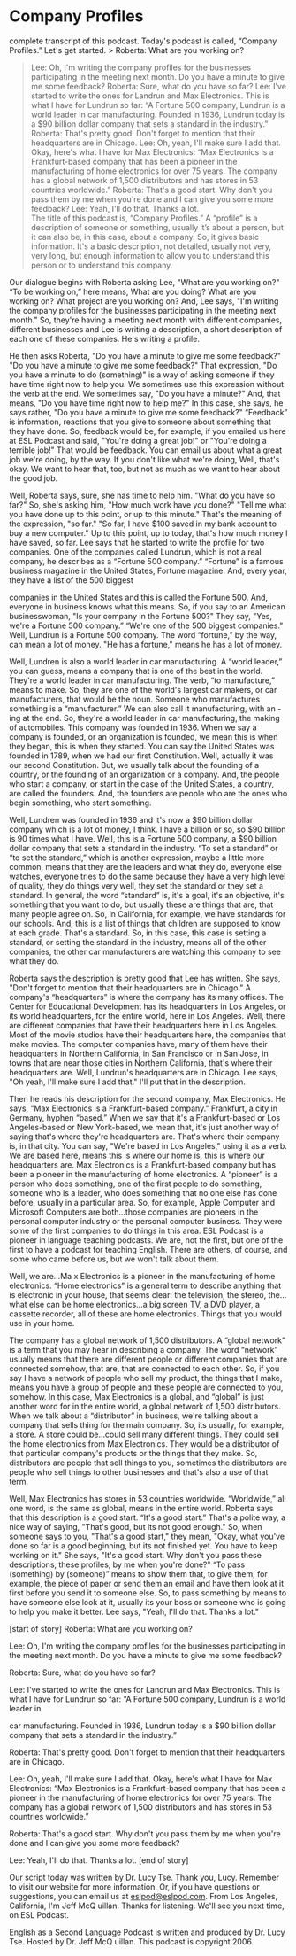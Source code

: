 # Company Profiles

complete transcript of this podcast. Today's podcast is called, “Company Profiles.” Let's get started. > Roberta: What are you working on? 
> Lee: Oh, I'm writing the company profiles for the businesses participating in the meeting next month. Do you have a minute to give me some feedback? 
> Roberta: Sure, what do you have so far? 
> Lee: I've started to write the ones for Landrun and Max Electronics. This is what I have for Lundrun so far:  “A Fortune 500 company, Lundrun is a world leader in car manufacturing. Founded in 1936, Lundrun today is a $90 billion dollar company that sets a standard in the industry.” 
> Roberta: That's pretty good. Don't forget to mention that their headquarters are in Chicago. 
> Lee: Oh, yeah, I'll make sure I add that. Okay, here's what I have for Max Electronics:  “Max Electronics is a Frankfurt-based company that has been a pioneer in the manufacturing of home electronics for over 75 years. The company has a global network of 1,500 distributors and has stores in 53 countries worldwide.” 
> Roberta: That's a good start. Why don't you pass them by me when you're done and I can give you some more feedback? 
> Lee: Yeah, I'll do that. Thanks a lot.  
> The title of this podcast is, “Company Profiles.” A “profile” is a description of someone or something, usually it’s about a person, but it can also be, in this case, about a company. So, it gives basic information. It's a basic description, not detailed, usually not very, very long, but enough information to allow you to understand this person or to understand this company.  

Our dialogue begins with Roberta asking Lee, "What are you working on?" “To be working on,” here means, What are you doing? What are you working on? What project are you working on?  And, Lee says, "I'm writing the company profiles for the businesses participating in the meeting next month." So, they're having a meeting next month with different companies, different businesses and Lee is writing a description, a short description of each one of these companies. He's writing a profile.  

He then asks Roberta, "Do you have a minute to give me some feedback?" "Do you have a minute to give me some feedback?" That expression, "Do you have a minute to do (something)" is a way of asking someone if they have time right now to help you. We sometimes use this expression without the verb at the end. We sometimes say, "Do you have a minute?" And, that means, "Do you have time right now to help me?" In this case, she says, he says rather, "Do you have a minute to give me some feedback?" “Feedback” is information, reactions that you give to someone about something that they have done. So, feedback would be, for example, if you emailed us here at ESL Podcast and said, "You're doing a great job!" or "You're doing a terrible job!" That would be feedback. You can email us about what a great job we're doing, by the way. If you don't like what we're doing, Well, that's okay. We want to hear that, too, but not as much as we want to hear about the good job.  

Well, Roberta says, sure, she has time to help him. "What do you have so far?" So, she's asking him, "How much work have you done?" "Tell me what you have done up to this point, or up to this minute." That's the meaning of the expression, "so far." "So far, I have $100 saved in my bank account to buy a new computer." Up to this point, up to today, that's how much money I have saved, so far. Lee says that he started to write the profile for two companies. One of the companies called Lundrun, which is not a real company, he describes as a “Fortune 500 company.” “Fortune” is a famous business magazine in the United States, Fortune magazine. And, every year, they have a list of the 500 biggest  

 companies in the United States and this is called the Fortune 500. And, everyone in business knows what this means. So, if you say to an American businesswoman, "Is your company in the Fortune 500?" They say, "Yes, we're a Fortune 500 company.” “We're one of the 500 biggest companies." Well, Lundrun is a Fortune 500 company. The word “fortune,” by the way, can mean a lot of money. "He has a fortune," means he has a lot of money.  

Well, Lundren is also a world leader in car manufacturing. A “world leader,” you can guess, means a company that is one of the best in the world. They're a world leader in car manufacturing. The verb, “to manufacture,” means to make. So, they are one of the world's largest car makers, or car manufacturers, that would be the noun. Someone who manufactures something is a “manufacturer.” We can also call it manufacturing, with an -ing at the end. So, they're a world leader in car manufacturing, the making of automobiles. This company was founded in 1936. When we say a company is founded, or an organization is founded, we mean this is when they began, this is when they started. You can say the United States was founded in 1789, when we had our first Constitution. Well, actually it was our second Constitution. But, we usually talk about the founding of a country, or the founding of an organization or a company. And, the people who start a company, or start in the case of the United States, a country, are called the founders. And, the founders are people who are the ones who begin something, who start something.  

Well, Lundren was founded in 1936 and it's now a $90 billion dollar company which is a lot of money, I think. I have a billion or so, so $90 billion is 90 times what I have. Well, this is a Fortune 500 company, a $90 billion dollar company that sets a standard in the industry. “To set a standard” or “to set the standard,” which is another expression, maybe a little more common, means that they are the leaders and what they do, everyone else watches, everyone tries to do the same because they have a very high level of quality, they do things very well, they set the standard or they set a standard. In general, the word “standard” is, it's a goal, it's an objective, it's something that you want to do, but usually these are things that are, that many people agree on. So, in California, for example, we have standards for our schools. And, this is a list of things that children are supposed to know at each grade. That's a standard. So, in this case, this case is setting a standard, or setting the standard in the industry, means all of the other companies, the other car manufacturers are watching this company to see what they do.  

 Roberta says the description is pretty good that Lee has written. She says, "Don't forget to mention that their headquarters are in Chicago." A company's “headquarters” is where the company has its many offices. The Center for Educational Development has its headquarters in Los Angeles, or its world headquarters, for the entire world, here in Los Angeles. Well, there are different companies that have their headquarters here in Los Angeles. Most of the movie studios have their headquarters here, the companies that make movies. The computer companies have, many of them have their headquarters in Northern California, in San Francisco or in San Jose, in towns that are near those cities in Northern California, that's where their headquarters are. Well, Lundrun's headquarters are in Chicago. Lee says, "Oh yeah, I'll make sure I add that." I'll put that in the description.   

Then he reads his description for the second company, Max Electronics. He says, "Max Electronics is a Frankfurt-based company." Frankfurt, a city in Germany, hyphen “based.” When we say that it's a Frankfurt-based or Los Angeles-based or New York-based, we mean that, it's just another way of saying that's where they're headquarters are. That's where their company is, in that city. You can say, "We're based in Los Angeles," using it as a verb. We are based here, means this is where our home is, this is where our headquarters are. Max Electronics is a Frankfurt-based company but has been a pioneer in the manufacturing of home electronics. A “pioneer” is a person who does something, one of the first people to do something, someone who is a leader, who does something that no one else has done before, usually in a particular area. So, for example, Apple Computer and Microsoft Computers are both…those companies are pioneers in the personal computer industry or the personal computer business. They were some of the first companies to do things in this area. ESL Podcast is a pioneer in language teaching podcasts. We are, not the first, but one of the first to have a podcast for teaching English. There are others, of course, and some who came before us, but we won't talk about them.  

Well, we are…Ma x Electronics is a pioneer in the manufacturing of home electronics. “Home electronics” is a general term to describe anything that is electronic in your house, that seems clear: the television, the stereo, the…what else can be home electronics…a  big screen TV, a DVD player, a cassette recorder, all of these are home electronics. Things that you would use in your home.  

 The company has a global network of 1,500 distributors. A “global network” is a term that you may hear in describing a company. The word “network” usually means that there are different people or different companies that are connected somehow, that are, that are connected to each other. So, if you say I have a network of people who sell my product, the things that I make, means you have a group of people and these people are connected to you, somehow. In this case, Max Electronics is a global, and “global” is just another word for in the entire world, a global network of 1,500 distributors. When we talk about a “distributor” in business, we're talking about a company that sells thing for the main company. So, its usually, for example, a store. A store could be…could sell many different things. They could sell the home electronics from Max Electronics. They would be a distributor of that particular company's products or the things that they make. So, distributors are people that sell things to you, sometimes the distributors are people who sell things to other businesses and that's also a use of that term.  

Well, Max Electronics has stores in 53 countries worldwide. “Worldwide,” all one word, is the same as global, means in the entire world. Roberta says that this description is a good start. “It's a good start.” That's a polite way, a nice way of saying, "That's good, but its not good enough." So, when someone says to you, "That's a good start," they mean, "Okay, what you've done so far is a good beginning, but its not finished yet. You have to keep working on it." She says, "It's a good start. Why don't you pass these descriptions, these profiles, by me when you're done?" “To pass (something) by (someone)” means to show them that, to give them, for example, the piece of paper or send them an email and have them look at it first before you send it to someone else. So, to pass something by means to have someone else look at it, usually its your boss or someone who is going to help you make it better. Lee says, "Yeah, I'll do that. Thanks a lot."  

[start of story] Roberta: What are you working on? 

Lee: Oh, I'm writing the company profiles for the businesses participating in the meeting next month. Do you have a minute to give me some feedback? 

Roberta: Sure, what do you have so far? 

Lee: I've started to write the ones for Landrun and Max Electronics. This is what I have for Lundrun so far:  “A Fortune 500 company, Lundrun is a world leader in  

 car manufacturing. Founded in 1936, Lundrun today is a $90 billion dollar company that sets a standard in the industry.” 

Roberta: That's pretty good. Don't forget to mention that their headquarters are in Chicago. 

Lee: Oh, yeah, I'll make sure I add that. Okay, here's what I have for Max Electronics:  “Max Electronics is a Frankfurt-based company that has been a pioneer in the manufacturing of home electronics for over 75 years. The company has a global network of 1,500 distributors and has stores in 53 countries worldwide.” 

Roberta: That's a good start. Why don't you pass them by me when you're done and I can give you some more feedback? 

Lee: Yeah, I'll do that. Thanks a lot. [end of story] 

Our script today was written by Dr. Lucy Tse. Thank you, Lucy. Remember to visit our website for more information. Or, if you have questions or suggestions, you can email us at eslpod@eslpod.com. From Los Angeles, California, I'm Jeff McQ uillan. Thanks for listening. We'll see you next time, on ESL Podcast.  

English as a Second Language Podcast is written and produced by Dr. Lucy Tse. Hosted by Dr. Jeff McQ uillan. This podcast is copyright 2006.

